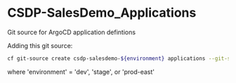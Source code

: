 # CSDP-SalesDemo_Applications
Git source for ArgoCD application defintions

Adding this  git source:
```bash
cf git-source create csdp-salesdemo-${environment} applications --git-src-repo https://github.com/codefresh-contrib/csdp-salesdemo_applications.git/argocd/${environment} --git-token <token>
```
where 'environment' = 'dev', 'stage', or 'prod-east'